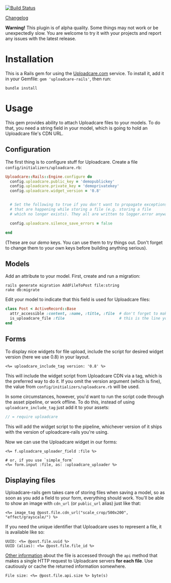 [![Build Status](https://secure.travis-ci.org/uploadcare/uploadcare-rails.png?branch=master)](http://travis-ci.org/uploadcare/uploadcare-rails)

[Changelog](http://changelog.uploadcare.com/tagged/rails)

**Warning!** This plugin is of alpha quality. Some things may not work or be unexpectedly slow.
You are welcome to try it with your projects and report any issues with the latest release.

# Installation

This is a Rails gem for using the [Uploadcare.com](https://uploadcare.com) service. To install it, add it in your Gemfile: `gem 'uploadcare-rails'`, then run:

    bundle install

# Usage

This gem provides ability to attach Uploadcare files to your models. To do that, you need a string field in your model, which is going to hold an Uploadcare file's CDN URL.

## Configuration

The first thing is to configure stuff for Uploadcare. Create a file `config/initializers/uploadcare.rb`:

```ruby
Uploadcare::Rails::Engine.configure do
  config.uploadcare.public_key = 'demopublickey'
  config.uploadcare.private_key = 'demoprivatekey'
  config.uploadcare.widget_version = '0.8'


  # Set the following to true if you don't want to propagate exceptions
  # that are happening while storing a file (e.g. storing a file
  # which no longer exists). They all are written to logger.error anyway.

  config.uploadcare.silence_save_errors = false

end
```

(These are our *demo* keys. You can use them to try things out. Don't forget to change them to your own keys before building anything serious).

## Models

Add an attribute to your model. First, create and run a migration:

    rails generate migration AddFileToPost file:string
    rake db:migrate

Edit your model to indicate that this field is used for Uploadcare files:

```ruby
class Post < ActiveRecord::Base
  attr_accessible :content, :name, :title, :file  # don't forget to make this attribute accessible
  is_uploadcare_file :file                        # this is the line you want to add
end
```

## Forms

To display nice widgets for file upload, include the script for desired widget version (here we use 0.8) in your layout.

```erb
<%= uploadcare_include_tag version: '0.8' %>
```

This will include the widget script from Uploadcare CDN via a tag, which is the preferred way to do it. If you omit the version argument (which is fine), the value from `config/initializers/uploadcare.rb` will be used.

In some circumstances, however, you'd want to run the script code through the asset pipeline, or work offline. To do this, instead of using `uploadcare_include_tag` just add it to your assets:

```javascript
// = require uploadcare
```

This will add the widget script to the pipeline, whichever version of it ships with the version of uploadcare-rails you're using.

Now we can use the Uploadcare widget in our forms:

```erb
<%= f.uploadcare_uploader_field :file %>

# or, if you use `simple_form`
<%= form.input :file, as: :uploadcare_uploader %>
```

## Displaying files

Uploadcare-rails gem takes care of storing files when saving a model, so as soon as you add a field to your form, everything should work.
You'll be able to show an image with `cdn_url` (or `public_url` alias) just like that:

```erb
<%= image_tag @post.file.cdn_url("scale_crop/500x200", "effect/grayscale/") %>
```

If you need the unique identifier that Uploadcare uses to represent a file,
it is available like so:

```erb
UUID: <%= @post.file.uuid %>
UUID (alias): <%= @post.file.file_id %>
```

[Other information](https://uploadcare.com/documentation/rest/#file) about the file is accessed through the `api` method that makes a single HTTP request to Uploadcare servers **for each file**. Use cautiously or cache the returned information somewhere.

```erb
File size: <%= @post.file.api.size %> byte(s)
```
